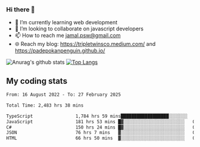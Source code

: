 ### Hi there 👋

<!--
**padepokanpenguin/padepokanpenguin** is a ✨ _special_ ✨ repository because its `README.md` (this file) appears on your GitHub profile.
-->

- 🌱 I’m currently learning  web development
- 👯 I’m looking to collaborate on javascript developers
- 📫 How to reach me jamal.psw@gmail.com
- 🌐 Reach my blog:
   https://tripletwinsco.medium.com/ and
   https://padepokanpenguin.github.io/

![Anurag's github stats](https://github-readme-stats.vercel.app/api?username=padepokanpenguin&count_private=true&disable_animations=false&show_icons=true&theme=default)
[![Top Langs](https://github-readme-stats.vercel.app/api/top-langs/?username=padepokanpenguin&theme=default&layout=compact)](https://github.com/padepokanpenguin)

## My coding stats

<!--START_SECTION:waka-->

```txt
From: 16 August 2022 - To: 27 February 2025

Total Time: 2,483 hrs 38 mins

TypeScript                1,784 hrs 59 mins██████████████████░░░░░░░   71.87 %
JavaScript                181 hrs 53 mins █▓░░░░░░░░░░░░░░░░░░░░░░░   07.32 %
C#                        150 hrs 24 mins █▓░░░░░░░░░░░░░░░░░░░░░░░   06.06 %
JSON                      76 hrs 7 mins   ▓░░░░░░░░░░░░░░░░░░░░░░░░   03.06 %
HTML                      66 hrs 50 mins  ▓░░░░░░░░░░░░░░░░░░░░░░░░   02.69 %
```

<!--END_SECTION:waka-->


